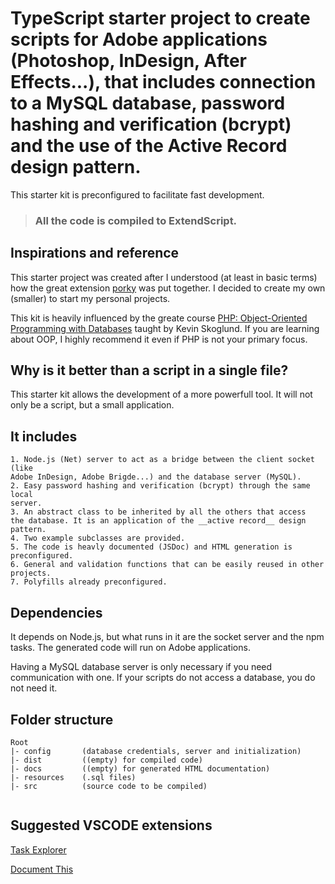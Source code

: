 # TypeScript starter project to create scripts for Adobe applications (Photoshop, InDesign, After Effects...), that includes connection to a MySQL database, password hashing and verification (bcrypt) and the use of the Active Record design pattern.

This starter kit is preconfigured to facilitate fast development.

> ### All the code is compiled to ExtendScript.

## Inspirations and reference
This starter project was created after I understood (at least in basic terms)
how the great extension [porky](https://github.com/Schreiber-und-Freunde/porky)
was put together. I decided to create my own (smaller) to start my
personal projects.

This kit is heavily influenced by the greate course
[PHP: Object-Oriented Programming with Databases](https://www.linkedin.com/learning/php-object-oriented-programming-with-databases)
taught by Kevin Skoglund. If you are learning about OOP, I highly recommend it
even if PHP is not your primary focus.

## Why is it better than a script in a single file?
This starter kit allows the development of a more powerfull tool. It will not
only be a script, but a small application.

## It includes
    1. Node.js (Net) server to act as a bridge between the client socket (like
    Adobe InDesign, Adobe Brigde...) and the database server (MySQL).
    2. Easy password hashing and verification (bcrypt) through the same local
    server.
    3. An abstract class to be inherited by all the others that access
    the database. It is an application of the __active record__ design pattern.
    4. Two example subclasses are provided.
    5. The code is heavly documented (JSDoc) and HTML generation is
    preconfigured.
    6. General and validation functions that can be easily reused in other
    projects.
    7. Polyfills already preconfigured.

## Dependencies
It depends on Node.js, but what runs in it are the socket server and the npm tasks.
The generated code will run on Adobe applications.

Having a MySQL database server is only necessary if you need communication with one.
If your scripts do not access a database, you do not need it.

## Folder structure
```
Root
|- config       (database credentials, server and initialization)
|- dist         ((empty) for compiled code)
|- docs         ((empty) for generated HTML documentation)
|- resources    (.sql files)
|- src          (source code to be compiled)


```

## Suggested VSCODE extensions
[Task Explorer](https://marketplace.visualstudio.com/items?itemName=spmeesseman.vscode-taskexplorer)

[Document This](https://marketplace.visualstudio.com/items?itemName=oouo-diogo-perdigao.docthis)